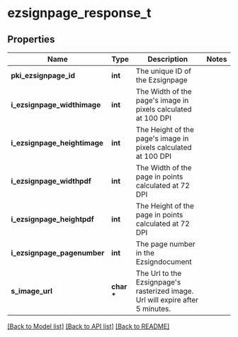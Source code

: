 # ezsignpage_response_t

## Properties
Name | Type | Description | Notes
------------ | ------------- | ------------- | -------------
**pki_ezsignpage_id** | **int** | The unique ID of the Ezsignpage | 
**i_ezsignpage_widthimage** | **int** | The Width of the page&#39;s image in pixels calculated at 100 DPI | 
**i_ezsignpage_heightimage** | **int** | The Height of the page&#39;s image in pixels calculated at 100 DPI | 
**i_ezsignpage_widthpdf** | **int** | The Width of the page in points calculated at 72 DPI | 
**i_ezsignpage_heightpdf** | **int** | The Height of the page in points calculated at 72 DPI | 
**i_ezsignpage_pagenumber** | **int** | The page number in the Ezsigndocument | 
**s_image_url** | **char \*** | The Url to the Ezsignpage&#39;s rasterized image.  Url will expire after 5 minutes. | 

[[Back to Model list]](../README.md#documentation-for-models) [[Back to API list]](../README.md#documentation-for-api-endpoints) [[Back to README]](../README.md)


